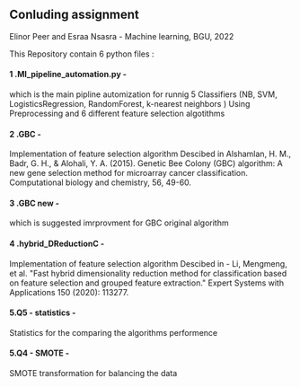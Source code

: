 ## Conluding assignment
Elinor Peer and Esraa Nsasra  - Machine learning, BGU, 2022

This Repository contain 6 python files :

#### 1 .Ml_pipeline_automation.py  - 
which is the main pipline automization for runnig 5 Classifiers (NB, SVM, LogisticsRegression, RandomForest, k-nearest neighbors )
Using Preprocessing and 6 different feature selection algotithms

#### 2 .GBC  - 
Implementation of feature selection algorithm Descibed in 
Alshamlan, H. M., Badr, G. H., & Alohali, Y. A. (2015). Genetic Bee Colony (GBC) algorithm: A new gene selection method for microarray cancer classification. 
Computational biology and chemistry, 56, 49-60.

#### 3 .GBC new  - 
which is suggested imrprovment for GBC original algorithm



#### 4 .hybrid_DReductionC  - 
Implementation of feature selection algorithm Descibed in -
Li, Mengmeng, et al. "Fast hybrid dimensionality reduction method for classification based on feature selection and grouped feature extraction."
Expert Systems with Applications 150 (2020): 113277.

####  5.Q5 - statistics  - 
Statistics for the comparing the algorithms performence


####  5.Q4 - SMOTE  - 
SMOTE transformation for balancing the data




